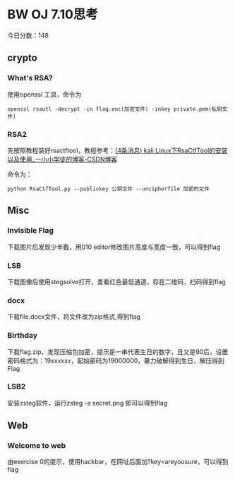 # BW OJ  7.10思考

今日分数：148

## crypto

### What's RSA?

使用openssl 工具，命令为

```
openssl rsautl -decrypt -in flag.enc(加密文件) -inkey private.pem(私钥文件)
```



### RSA2

先按照教程装好rsactftool，教程参考：[(4条消息) kali Linux下RsaCtfTool的安装以及使用_一小小学徒的博客-CSDN博客](https://blog.csdn.net/m0_74039565/article/details/128633654?spm=1001.2101.3001.6650.1&utm_medium=distribute.pc_relevant.none-task-blog-2~default~CTRLIST~Rate-1-128633654-blog-109124650.235^v38^pc_relevant_sort&depth_1-utm_source=distribute.pc_relevant.none-task-blog-2~default~CTRLIST~Rate-1-128633654-blog-109124650.235^v38^pc_relevant_sort&utm_relevant_index=2)

命令为：

```
python RsaCtfTool.py --publickey 公钥文件 --uncipherfile 加密的文件
```



## Misc

### Invisible Flag

下载图片后发现少半截，用010 editor修改图片高度与宽度一致，可以得到flag



### LSB

下载图像后使用stegsolve打开，查看红色最低通道，存在二维码，扫码得到flag



### docx

下载file.docx文件，将文件改为zip格式,得到flag



### Birthday

下载flag.zip，发现压缩包加密，提示是一串代表生日的数字，且又是90后，设置密码格式为：19xxxxxx，起始密码为19000000，暴力破解得到生日，解压得到Flag



### LSB2

安装zsteg软件，运行zsteg -a secret.png 即可以得到flag



## Web

### Welcome to web

由exercise 0的提示，使用hackbar，在网址后面加?key=areyousure，可以得到flag